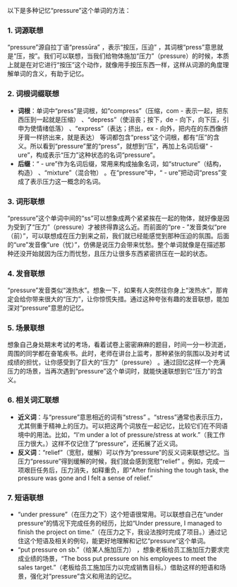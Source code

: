 以下是多种记忆“pressure”这个单词的方法：

### 1. 词源联想
“pressure”源自拉丁语“pressūra” ，表示“按压，压迫” ，其词根“press”意思就是“压，按”。我们可以联想，当我们给物体施加“压力”（pressure）的时候，本质上就是在对它进行“按压”这个动作，就像用手按压东西一样，这样从词源的角度理解单词的含义，有助于记忆。

### 2. 词根词缀联想
 - **词根**：单词中“press”是词根，如“compress”（压缩，com - 表示一起，把东西压到一起就是压缩） 、“depress”（使沮丧；按下，de - 向下，向下压，引申为使情绪低落） 、“express”（表达；挤出，ex - 向外，把内在的东西像挤牙膏一样挤出来，就是表达） 等词都包含“press”这个词根，都有“压”的含义。所以看到“pressure”里的“press”，就想到“压”，再加上名词后缀“ - ure”，构成表示“压力”这种状态的名词“pressure”。
 - **后缀**：“ - ure”作为名词后缀，常用来构成抽象名词，如“structure”（结构，构造） 、“mixture”（混合物） 。在“pressure”中，“ - ure”把动词“press”变成了表示压力这一概念的名词。

### 3. 词形联想
“pressure”这个单词中间的“ss”可以想象成两个紧紧挨在一起的物体，就好像是因为受到了“压力”（pressure）才被挤得靠这么近。而前面的“pre - ”发音类似“pre（前）”，可以联想成在压力到来之前，我们就已经能感觉到那种压迫的氛围。后面的“ure”发音像“ure（忧）”，仿佛是说压力会带来忧愁。整个单词就像是在描述那种还没开始就因为压力而忧愁，且压力让很多东西紧密挤压在一起的状态。

### 4. 发音联想
“pressure”发音类似“泼热水”。想象一下，如果有人突然往你身上“泼热水”，那肯定会给你带来很大的“压力”，让你惊慌失措。通过这种夸张有趣的发音联想，能加深对“pressure”意思的记忆。

### 5. 场景联想
想象自己身处期末考试的考场，看着试卷上密密麻麻的题目，时间一分一秒流逝，周围的同学都在奋笔疾书。此时，老师在讲台上监考，那种紧张的氛围以及对考试成绩的担忧，让你感受到了巨大的“压力”（pressure） 。通过回忆这样一个充满压力的场景，当再次遇到“pressure”这个单词时，就能快速联想到它“压力”的含义。

### 6. 相关词汇联想
 - **近义词**：与“pressure”意思相近的词有“stress” 。“stress”通常也表示压力，尤其侧重于精神上的压力。可以把这两个词放在一起记忆，比较它们在不同语境中的用法。比如，“I'm under a lot of pressure/stress at work.”（我工作压力很大。）这样不仅记住了“pressure”，还拓展了近义词。
 - **反义词**：“relief”（宽慰，缓解）可以作为“pressure”的反义词来联想记忆。当压力“pressure”得到缓解的时候，我们就会感到宽慰“relief” 。例如，完成一项艰巨任务后，压力消失，如释重负，即“After finishing the tough task, the pressure was gone and I felt a sense of relief.” 

### 7. 短语联想
 - “under pressure”（在压力之下）这个短语很常用。可以联想自己在“under pressure”的情况下完成任务的经历，比如“Under pressure, I managed to finish the project on time.”（在压力之下，我设法按时完成了项目。）通过记住这个短语及相关的例句，能更好地理解和记忆“pressure”这个单词。
 - “put pressure on sb.”（给某人施加压力） ，想象老板给员工施加压力要求完成业绩的场景，“The boss put pressure on his employees to meet the sales target.”（老板给员工施加压力以完成销售目标。）借助这样的短语和场景，强化对“pressure”含义和用法的记忆。 